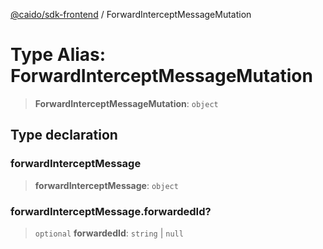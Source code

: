 [@caido/sdk-frontend](../index.md) / ForwardInterceptMessageMutation

# Type Alias: ForwardInterceptMessageMutation

> **ForwardInterceptMessageMutation**: `object`

## Type declaration

### forwardInterceptMessage

> **forwardInterceptMessage**: `object`

### forwardInterceptMessage.forwardedId?

> `optional` **forwardedId**: `string` \| `null`
